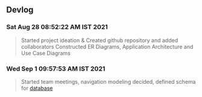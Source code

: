 ## Devlog

### Sat Aug 28 08:52:22 AM IST 2021
> Started project ideation & Created github repository and added collaborators
> Constructed ER Diagrams, Application Architecture and Use Case Diagrams


### Wed Sep 1 09:57:53 AM IST 2021
> Started team meetings, navigation modeling decided, defined schema for [database](https://github.com/NikhilistRaj/blog-web-app.git)
